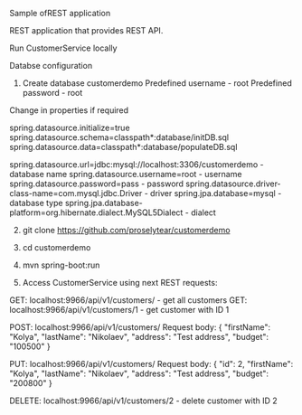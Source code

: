 Sample ofREST application

REST application that provides REST API.

Run CustomerService locally

Databse configuration

1. Create database customerdemo
Predefined username - root
Predefined password - root

Change in properties if required

spring.datasource.initialize=true
spring.datasource.schema=classpath*:database/initDB.sql
spring.datasource.data=classpath*:database/populateDB.sql

spring.datasource.url=jdbc:mysql://localhost:3306/customerdemo - database name
spring.datasource.username=root - username
spring.datasource.password=pass - password
spring.datasource.driver-class-name=com.mysql.jdbc.Driver - driver
spring.jpa.database=mysql - database type
spring.jpa.database-platform=org.hibernate.dialect.MySQL5Dialect - dialect


2. git clone https://github.com/proselytear/customerdemo
3. cd customerdemo
4. mvn spring-boot:run

5. Access CustomerService using next REST requests:

GET: localhost:9966/api/v1/customers/ - get all customers
GET: localhost:9966/api/v1/customers/1 - get customer with ID 1

POST: localhost:9966/api/v1/customers/
Request body:
{
	"firstName": "Kolya",
	"lastName": "Nikolaev",
	"address": "Test address",
	"budget": "100500"
}

PUT: localhost:9966/api/v1/customers/
Request body:
{
    "id": 2,
	"firstName": "Kolya",
	"lastName": "Nikolaev",
	"address": "Test address",
	"budget": "200800"
}


DELETE: localhost:9966/api/v1/customers/2 - delete customer with ID 2